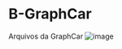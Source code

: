 # B-GraphCar
Arquivos da GraphCar
![image](https://github.com/GraphCar/B-GraphCar/assets/67590378/4a822539-8d00-41ac-84c3-b6291f6187bc)
